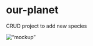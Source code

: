 # our-planet
CRUD project to add new species


<img width=“964” alt=“mockup” src=“https://github.com/DobroTora/our-planet/issues/1”>
